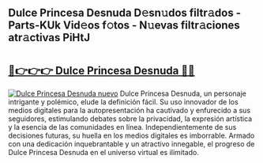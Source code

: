 ## Dulce Princesa Desnuda D𝚎sn𝚞dos filtr𝚊dos - Parts-KUk Vid𝚎os f𝚘tos - N𝚞evas filtr𝚊ciones atr𝚊ctivas PiHtJ

# <h2><a href="http://mb4ztw.tromn.icu/?c=Dulce+Princesa+Desnuda">🔗👉👉👉 Dulce Princesa Desnuda 🔗🔗</a></h2>

[![Dulce Princesa Desnuda nuevo](https://i.imgur.com/pEAQMta.gif)](http://mb4ztw.tromn.icu/?c=Dulce+Princesa+Desnuda)
Dulce Princesa Desnuda, un personaje intrigante y polémico, elude la definición fácil. Su uso innovador de los medios digitales para la autopresentación ha cautivado y enfurecido a sus seguidores, estimulando debates sobre la privacidad, la expresión artística y la esencia de las comunidades en línea. Independientemente de sus decisiones futuras, su huella en los medios digitales es imborrable. Armado con una dedicación inquebrantable y un atractivo innegable, el progreso de Dulce Princesa Desnuda en el universo virtual es ilimitado.
